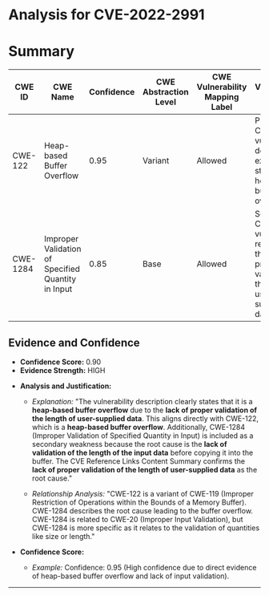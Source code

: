 # Analysis for CVE-2022-2991

# Summary
| CWE ID | CWE Name | Confidence | CWE Abstraction Level | CWE Vulnerability Mapping Label | CWE-Vulnerability Mapping Notes |
|---|---|---|---|---|---|
| CWE-122 | Heap-based Buffer Overflow | 0.95 | Variant | Allowed | Primary CWE. The vulnerability description explicitly states a heap-based buffer overflow. |
| CWE-1284 | Improper Validation of Specified Quantity in Input | 0.85 | Base | Allowed | Secondary CWE. The vulnerability results from the lack of proper validation of the length of user-supplied data.|

## Evidence and Confidence

*   **Confidence Score:** 0.90
*   **Evidence Strength:** HIGH

- **Analysis and Justification:**
  - *Explanation:* "The vulnerability description clearly states that it is a **heap-based buffer overflow** due to the **lack of proper validation of the length of user-supplied data**. This aligns directly with CWE-122, which is a **heap-based buffer overflow**. Additionally, CWE-1284 (Improper Validation of Specified Quantity in Input) is included as a secondary weakness because the root cause is the **lack of validation of the length of the input data** before copying it into the buffer. The CVE Reference Links Content Summary confirms the **lack of proper validation of the length of user-supplied data** as the root cause."

  - *Relationship Analysis:* "CWE-122 is a variant of CWE-119 (Improper Restriction of Operations within the Bounds of a Memory Buffer). CWE-1284 describes the root cause leading to the buffer overflow. CWE-1284 is related to CWE-20 (Improper Input Validation), but CWE-1284 is more specific as it relates to the validation of quantities like size or length."

- **Confidence Score:**
  - *Example:* Confidence: 0.95 (High confidence due to direct evidence of heap-based buffer overflow and lack of input validation).

---